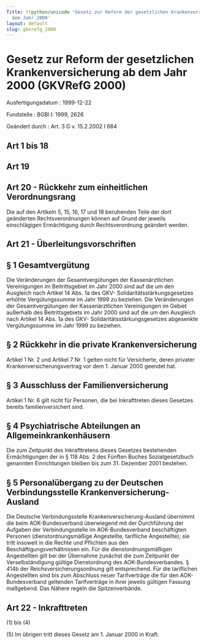 ```yaml
---
Title: !!python/unicode 'Gesetz zur Reform der gesetzlichen Krankenversicherung ab
  dem Jahr 2000'
layout: default
slug: gkvrefg_2000
---
```


# Gesetz zur Reform der gesetzlichen Krankenversicherung ab dem Jahr 2000 (GKVRefG 2000)

Ausfertigungsdatum
:   1999-12-22

Fundstelle
:   BGBl I: 1999, 2626

Geändert durch
:   Art. 3 G v. 15.2.2002 I 684


## Art 1 bis 18



## Art 19



## Art 20 - Rückkehr zum einheitlichen Verordnungsrang

Die auf den Artikeln 5, 15, 16, 17 und 18 beruhenden Teile der dort
geänderten Rechtsverordnungen können auf Grund der jeweils
einschlägigen Ermächtigung durch Rechtsverordnung geändert werden.


## Art 21 - Überleitungsvorschriften



## § 1 Gesamtvergütung

Die Veränderungen der Gesamtvergütungen der Kassenärztlichen
Vereinigungen im Beitrittsgebiet im Jahr 2000 sind auf die um den
Ausgleich nach Artikel 14 Abs. 1a des GKV-
Solidaritätsstärkungsgesetzes erhöhte Vergütungssumme im Jahr 1999 zu
beziehen. Die Veränderungen der Gesamtvergütungen der Kassenärztlichen
Vereinigungen im Gebiet außerhalb des Beitrittsgebiets im Jahr 2000
sind auf die um den Ausgleich nach Artikel 14 Abs. 1a des GKV-
Solidaritätsstärkungsgesetzes abgesenkte Vergütungssumme im Jahr 1999
zu beziehen.


## § 2 Rückkehr in die private Krankenversicherung

Artikel 1 Nr. 2 und Artikel 7 Nr. 1 gelten nicht für Versicherte,
deren privater Krankenversicherungsvertrag vor dem 1. Januar 2000
geendet hat.


## § 3 Ausschluss der Familienversicherung

Artikel 1 Nr. 6 gilt nicht für Personen, die bei Inkrafttreten dieses
Gesetzes bereits familienversichert sind.


## § 4 Psychiatrische Abteilungen an Allgemeinkrankenhäusern

Die zum Zeitpunkt des Inkrafttretens dieses Gesetzes bestehenden
Ermächtigungen der in § 118 Abs. 2 des Fünften Buches Sozialgesetzbuch
genannten Einrichtungen bleiben bis zum 31. Dezember 2001 bestehen.


## § 5 Personalübergang zu der Deutschen Verbindungsstelle Krankenversicherung-Ausland

Die Deutsche Verbindungsstelle Krankenversicherung-Ausland übernimmt
die beim AOK-Bundesverband überwiegend mit der Durchführung der
Aufgaben der Verbindungsstelle im AOK-Bundesverband beschäftigten
Personen (dienstordnungsmäßige Angestellte, tarifliche Angestellte);
sie tritt insoweit in die Rechte und Pflichten aus den
Beschäftigungsverhältnissen ein. Für die dienstordnungsmäßigen
Angestellten gilt bei der Übernahme zunächst die zum Zeitpunkt der
Verselbständigung gültige Dienstordnung des AOK-Bundesverbandes. §
414b der Reichsversicherungsordnung gilt entsprechend. Für die
tariflichen Angestellten sind bis zum Abschluss neuer Tarifverträge
die für den AOK-Bundesverband geltenden Tarifverträge in ihrer jeweils
gültigen Fassung maßgebend. Das Nähere regeln die Spitzenverbände.


## Art 22 - Inkrafttreten

(1) bis (4)

(5) Im übrigen tritt dieses Gesetz am 1. Januar 2000 in Kraft.

